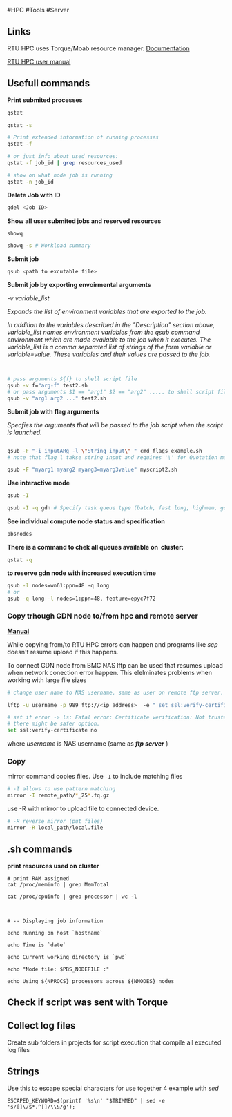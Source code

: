 #HPC #Tools #Server 

## Links 

RTU HPC uses Torque/Moab resource manager. [Documentation](https://support.adaptivecomputing.com/hpc-cloud-support-portal-2/)

[RTU HPC user manual](https://hpc-guide.rtu.lv/index.html)

## Usefull commands

**Print submited  processes**

``` bash 
qstat

qstat -s

# Print extended information of running processes 
qstat -f

# or just info about used resources:
qstat -f job_id | grep resources_used

# show on what node job is running 
qstat -n job_id
```


**Delete Job with ID** 

``` bash 
qdel <Job ID>
```

**Show all user submited jobs and reserved resources**

``` bash 
showq

showq -s # Workload summary
```


**Submit job** 

``` bash 
qsub <path to excutable file>

```


**Submit job by exporting envoirmental arguments**

*-v variable_list*

*Expands the list of environment variables that are exported to the job.*

*In addition to the variables described in the "Description" section above, variable_list names environment variables from the qsub command environment which are made available to the job when it executes. The variable_list is a comma separated list of strings of the form variable or variable=value. These variables and their values are passed to the job.*

``` bash


# pass arguments ${f} to shell script file
qsub -v f="arg-f" test2.sh
# or pass arguments $1 == "arg1" $2 == "arg2" ..... to shell script file
qsub -v "arg1 arg2 ..." test2.sh
```


**Submit job with flag arguments**

*Specfies the arguments that will be passed to the job script when the script is launched.*
~~~ bash

qsub -F "-i inputARg -l \"String input\" " cmd_flags_example.sh
# note that flag l takse string input and requires '\' for Quotation marks "  

qsub -F "myarg1 myarg2 myarg3=myarg3value" myscript2.sh
~~~


**Use interactive mode**

``` bash 
qsub -I

qsub -I -q gdn # Specify task queue type (batch, fast long, highmem, gdn - node for genomeics processing)
```


**See individual compute node status and specification**

``` bash 
pbsnodes
```


**There is a command to chek all queues available on  cluster:**

~~~ bash
qstat -q
~~~

**to  reserve gdn node with increased execution time**

``` bash 
qsub -l nodes=wn61:ppn=48 -q long  
# or   
qsub -q long -l nodes=1:ppn=48, feature=epyc7f72
```

### Copy trhough GDN node to/from hpc and remote server

[**Manual**](https://lftp.yar.ru/lftp-man.html)

While copying from/to RTU HPC errors can happen and programs like *scp* doesn't resume upload if this happens.

To connect GDN node from BMC NAS lftp can be used that resumes upload when network conection error happen.
This elelminates problems when working with large file sizes 

``` bash 
# change user name to NAS username. same as user on remote ftp server.

lftp -u username -p 989 ftp://<ip address>  -e " set ssl:verify-certificate no"

# set if error -> ls: Fatal error: Certificate verification: Not trusted
# there might be safer option.
set ssl:verify-certificate no
```

where *username* is NAS username (same as ***ftp server*** )

### Copy

mirror command copies files. Use `-I` to include matching files

``` bash 
# -I allows to use pattern matching
mirror -I remote_path/*_25*.fq.gz
```

use -R with mirror to upload file to connected device.

``` bash 
# -R reverse mirror (put files)
mirror -R local_path/local.file
```

## .sh commands 

**print resources used on cluster**

~~~shell
# print RAM assigned
cat /proc/meminfo | grep MemTotal

cat /proc/cpuinfo | grep processor | wc -l

  

# -- Displaying job information

echo Running on host `hostname`

echo Time is `date`

echo Current working directory is `pwd`

echo "Node file: $PBS_NODEFILE :"

echo Using ${NPROCS} processors across ${NNODES} nodes
~~~

## Check if script was sent with Torque

## Collect log files

Create sub folders in projects for script execution that compile all executed log files 


## Strings

Use this to escape special characters for use together 4 example with *sed*
~~~ shell
ESCAPED_KEYWORD=$(printf '%s\n' "$TRIMMED" | sed -e 's/[]\/$*.^[]/\\&/g');
~~~

